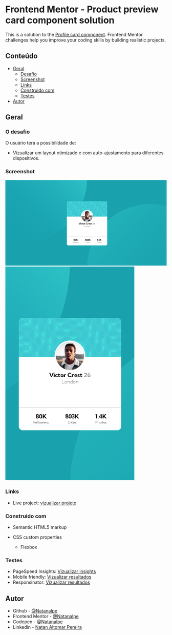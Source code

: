 # Frontend Mentor - Product preview card component solution

This is a solution to the [Profile card component](https://www.frontendmentor.io/challenges/profile-card-component-cfArpWshJ). Frontend Mentor challenges help you improve your coding skills by building realistic projects. 

## Conteúdo

- [Geral](#geral)
  - [Desafio](#o-desafio)
  - [Screenshot](#screenshot)
  - [Links](#links)
  - [Construido com](#construido-com)
  - [Testes](#testes)
- [Autor](#autor)

## Geral

### O desafio
 O usuário terá a possibilidade de:

- Vizualizar um layout otimizado e com auto-ajustamento para diferentes dispositivos.

### Screenshot

![](./screenshots/screenshot-1.png)
![](./screenshots/screenshot-2.png)


### Links

- Live project: [vizualizar projeto](https://rad-alfajores-629727.netlify.app//)


### Construido com

- Semantic HTML5 markup

- CSS custom properties
  - Flexbox

### Testes

- PageSpeed Insights: [Vizualizar insights](https://pagespeed.web.dev/report?url=https%3A%2F%2Frad-alfajores-629727.netlify.app%2F&form_factor=desktop)
- Mobile friendly: [Vizualizar resultados](https://search.google.com/test/mobile-friendly/result?id=ZmNAPOdU-PSVmTUXsr1RNA)
- Responsinator: [Vizualizar resultados](http://www.responsinator.com/?url=https%3A%2F%2Frad-alfajores-629727.netlify.app%2F)

## Autor

- Github - [@Natanalpe](https://github.com/natanalpe)
- Frontend Mentor - [@Natanalpe](https://www.frontendmentor.io/profile/Natanalpe)
- Codepen - [@Natanalpe](https://codepen.io/natanalpe)
- Linkedin - [Natan Altomar Pereira](https://www.linkedin.com/in/natanalpe14/)
